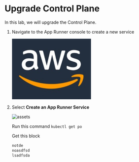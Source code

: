 # Upgrade Control Plane

In this lab, we will upgrade the Control Plane.

1. Navigate to the App Runner console to create a new service

   ![assets](/assets/aws-logo.jpg)

2. Select **Create an App Runner Service**

   ![assets](/assets/apprunner-start.png)
   
    Run this command `kubectl get po`

   Get this block
   ```
   notde
   noasdfsd
   lsadfsda
   ```

